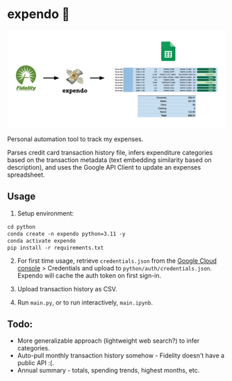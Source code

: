 # expendo 💸

<img src="images/dumb_diagram.png" alt="drawing" width="800"/>

Personal automation tool to track my expenses.  

Parses credit card transaction history file, infers expenditure categories based on the transaction metadata (text embedding similarity based on description), and uses the Google API Client to update an expenses spreadsheet. 

## Usage

1. Setup environment:
  ```shell
  cd python
  conda create -n expendo python=3.11 -y
  conda activate expendo
  pip install -r requirements.txt
  ```

2. For first time usage, retrieve `credentials.json` from the [Google Cloud console](https://console.cloud.google.com/apis/) > Credentials and upload to `python/auth/credentials.json`.  
Expendo will cache the auth token on first sign-in.  

3. Upload transaction history as CSV.  

4. Run `main.py`, or to run interactively, `main.ipynb`.

## Todo:

- More generalizable approach (lightweight web search?) to infer categories.
- Auto-pull monthly transaction history somehow - Fidelity doesn't have a public API :(.
- Annual summary - totals, spending trends, highest months, etc.
